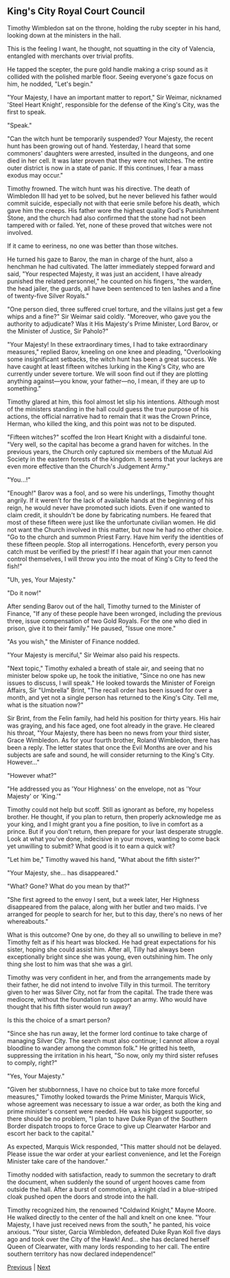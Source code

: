 ## King's City Royal Court Council
Timothy Wimbledon sat on the throne, holding the ruby scepter in his hand, looking down at the ministers in the hall. 

This is the feeling I want, he thought, not squatting in the city of Valencia, entangled with merchants over trivial profits. 

He tapped the scepter, the pure gold handle making a crisp sound as it collided with the polished marble floor. Seeing everyone's gaze focus on him, he nodded, "Let's begin." 

"Your Majesty, I have an important matter to report," Sir Weimar, nicknamed 'Steel Heart Knight', responsible for the defense of the King's City, was the first to speak. 

"Speak." 

"Can the witch hunt be temporarily suspended? Your Majesty, the recent hunt has been growing out of hand. Yesterday, I heard that some commoners' daughters were arrested, insulted in the dungeons, and one died in her cell. It was later proven that they were not witches. The entire outer district is now in a state of panic. If this continues, I fear a mass exodus may occur." 

Timothy frowned. The witch hunt was his directive. The death of Wimbledon III had yet to be solved, but he never believed his father would commit suicide, especially not with that eerie smile before his death, which gave him the creeps. His father wore the highest quality God's Punishment Stone, and the church had also confirmed that the stone had not been tampered with or failed. Yet, none of these proved that witches were not involved. 

If it came to eeriness, no one was better than those witches. 

He turned his gaze to Barov, the man in charge of the hunt, also a henchman he had cultivated. The latter immediately stepped forward and said, "Your respected Majesty, it was just an accident, I have already punished the related personnel," he counted on his fingers, "the warden, the head jailer, the guards, all have been sentenced to ten lashes and a fine of twenty-five Silver Royals."



"One person died, three suffered cruel torture, and the villains just get a few whips and a fine?" Sir Weimar said coldly. "Moreover, who gave you the authority to adjudicate? Was it His Majesty's Prime Minister, Lord Barov, or the Minister of Justice, Sir Paholo?"



"Your Majesty! In these extraordinary times, I had to take extraordinary measures," replied Barov, kneeling on one knee and pleading, "Overlooking some insignificant setbacks, the witch hunt has been a great success. We have caught at least fifteen witches lurking in the King's City, who are currently under severe torture. We will soon find out if they are plotting anything against—you know, your father—no, I mean, if they are up to something."



Timothy glared at him, this fool almost let slip his intentions. Although most of the ministers standing in the hall could guess the true purpose of his actions, the official narrative had to remain that it was the Crown Prince, Herman, who killed the king, and this point was not to be disputed.



"Fifteen witches?" scoffed the Iron Heart Knight with a disdainful tone. "Very well, so the capital has become a grand haven for witches. In the previous years, the Church only captured six members of the Mutual Aid Society in the eastern forests of the kingdom. It seems that your lackeys are even more effective than the Church's Judgement Army."



"You...!"



"Enough!" Barov was a fool, and so were his underlings, Timothy thought angrily. If it weren't for the lack of available hands at the beginning of his reign, he would never have promoted such idiots. Even if one wanted to claim credit, it shouldn't be done by fabricating numbers. He feared that most of these fifteen were just like the unfortunate civilian women. He did not want the Church involved in this matter, but now he had no other choice. "Go to the church and summon Priest Farry. Have him verify the identities of these fifteen people. Stop all interrogations. Henceforth, every person you catch must be verified by the priest! If I hear again that your men cannot control themselves, I will throw you into the moat of King's City to feed the fish!"



"Uh, yes, Your Majesty."



"Do it now!"



After sending Barov out of the hall, Timothy turned to the Minister of Finance, "If any of these people have been wronged, including the previous three, issue compensation of two Gold Royals. For the one who died in prison, give it to their family." He paused, "Issue one more."



"As you wish," the Minister of Finance nodded.



"Your Majesty is merciful," Sir Weimar also paid his respects.



"Next topic," Timothy exhaled a breath of stale air, and seeing that no minister below spoke up, he took the initiative, "Since no one has new issues to discuss, I will speak." He looked towards the Minister of Foreign Affairs, Sir "Umbrella" Brint, "The recall order has been issued for over a month, and yet not a single person has returned to the King's City. Tell me, what is the situation now?"



Sir Brint, from the Felin family, had held his position for thirty years. His hair was graying, and his face aged, one foot already in the grave. He cleared his throat, "Your Majesty, there has been no news from your third sister, Grace Wimbledon. As for your fourth brother, Roland Wimbledon, there has been a reply. The letter states that once the Evil Months are over and his subjects are safe and sound, he will consider returning to the King's City. However..."



"However what?"



"He addressed you as 'Your Highness' on the envelope, not as 'Your Majesty' or 'King.'"



Timothy could not help but scoff. Still as ignorant as before, my hopeless brother. He thought, if you plan to return, then properly acknowledge me as your king, and I might grant you a fine position, to live in comfort as a prince. But if you don't return, then prepare for your last desperate struggle. Look at what you've done, indecisive in your moves, wanting to come back yet unwilling to submit? What good is it to earn a quick wit?



"Let him be," Timothy waved his hand, "What about the fifth sister?"



"Your Majesty, she... has disappeared."



"What? Gone? What do you mean by that?"

"She first agreed to the envoy I sent, but a week later, Her Highness disappeared from the palace, along with her butler and two maids. I've arranged for people to search for her, but to this day, there's no news of her whereabouts."

What is this outcome? One by one, do they all so unwilling to believe in me? Timothy felt as if his heart was blocked. He had great expectations for his sister, hoping she could assist him. After all, Tilly had always been exceptionally bright since she was young, even outshining him. The only thing she lost to him was that she was a girl.

Timothy was very confident in her, and from the arrangements made by their father, he did not intend to involve Tilly in this turmoil. The territory given to her was Silver City, not far from the capital. The trade there was mediocre, without the foundation to support an army. Who would have thought that his fifth sister would run away?

Is this the choice of a smart person?

"Since she has run away, let the former lord continue to take charge of managing Silver City. The search must also continue; I cannot allow a royal bloodline to wander among the common folk." He gritted his teeth, suppressing the irritation in his heart, "So now, only my third sister refuses to comply, right?"

"Yes, Your Majesty."

"Given her stubbornness, I have no choice but to take more forceful measures," Timothy looked towards the Prime Minister, Marquis Wick, whose agreement was necessary to issue a war order, as both the king and prime minister's consent were needed. He was his biggest supporter, so there should be no problem, "I plan to have Duke Ryan of the Southern Border dispatch troops to force Grace to give up Clearwater Harbor and escort her back to the capital."

As expected, Marquis Wick responded, "This matter should not be delayed. Please issue the war order at your earliest convenience, and let the Foreign Minister take care of the handover."



Timothy nodded with satisfaction, ready to summon the secretary to draft the document, when suddenly the sound of urgent hooves came from outside the hall. After a burst of commotion, a knight clad in a blue-striped cloak pushed open the doors and strode into the hall.



Timothy recognized him, the renowned "Coldwind Knight," Mayne Moore. He walked directly to the center of the hall and knelt on one knee. "Your Majesty, I have just received news from the south," he panted, his voice anxious. "Your sister, Garcia Wimbledon, defeated Duke Ryan Koll five days ago and took over the City of the Hawk! And... she has declared herself Queen of Clearwater, with many lords responding to her call. The entire southern territory has now declared independence!"





[Previous](CH0071.md) | [Next](CH0073.md)

